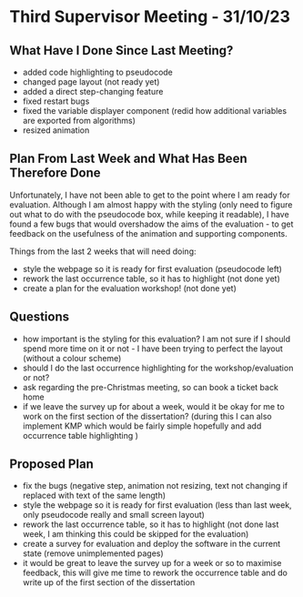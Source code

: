 # Third Supervisor Meeting - 31/10/23

## What Have I Done Since Last Meeting?
- added code highlighting to pseudocode
- changed page layout (not ready yet)
- added a direct step-changing feature
- fixed restart bugs
- fixed the variable displayer component (redid how additional variables are exported from algorithms)
- resized animation

## Plan From Last Week and What Has Been Therefore Done

Unfortunately, I have not been able to get to the point where I am ready for evaluation. Although I am almost happy with the styling (only need to figure out what to do with the pseudocode box, while keeping it readable), I have found a few bugs that would overshadow the aims of the evaluation - to get feedback on the usefulness of the animation and supporting components.

Things from the last 2 weeks that will need doing:
- style the webpage so it is ready for first evaluation (pseudocode left)
- rework the last occurrence table, so it has to highlight (not done yet)
- create a plan for the evaluation workshop! (not done yet)


## Questions
- how important is the styling for this evaluation? I am not sure if I should spend more time on it or not - I have been trying to perfect the layout (without a colour scheme)
- should I do the last occurrence highlighting for the workshop/evaluation or not?
- ask regarding the pre-Christmas meeting, so can book a ticket back home
- if we leave the survey up for about a week, would it be okay for me to work on the first section of the dissertation? (during this I can also implement KMP which would be fairly simple hopefully and add occurrence table highlighting )

## Proposed Plan
- fix the bugs (negative step, animation not resizing, text not changing if replaced with text of the same length)
- style the webpage so it is ready for first evaluation (less than last week, only pseudocode really and small screen layout)
- rework the last occurrence table, so it has to highlight (not done last week, I am thinking this could be skipped for the evaluation)
- create a survey for evaluation and deploy the software in the current state (remove unimplemented pages)
- it would be great to leave the survey up for a week or so to maximise feedback, this will give me time to rework the occurrence table and do write up of the first section of the dissertation